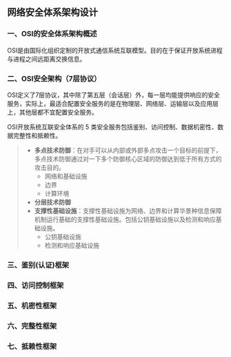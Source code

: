 ## 网络安全体系架构设计

### 一、OSI的安全体系架构概述

OSI是由国际化组织定制的开放式通信系统互联模型。目的在于保证开放系统进程与进程之间远距离交换信息。

### 二、OSI安全架构（7层协议）

OSI定义了7层协议，其中除了第五层（会话层）外，每一层均能提供响应的安全服务，实际上，最适合配置安全服务的是在物理层、网络层、运输层以及应用层上，其他层都不宜配置安全服务。

OSI开放系统互联安全体系的 5 类安全服务包括鉴别、访问控制、数据机密性、数据完整性和抵赖性。

> - **多点技术防御**：在对手可以从内部或外部多点攻击一个目标的前提下，多点技术防御通过对一下多个防御核心区域的防御达到低于所有方式的攻击目的。
>   - 网络和基础设施
>   - 边界
>   - 计算环境
> - **分层技术防御**
> - **支撑性基础设施**：支撑性基础设施为网络、边界和计算华景种信息保障机制运行基础的支撑性基础设施。包括公钥基础设施以及检测和响应基础设施。
>   - 公钥基础设施
>   - 检测和响应基础设施

### 三、鉴别(认证)框架

### 四、访问控制框架

### 五、机密性框架

### 六、完整性框架

### 七、抵赖性框架


